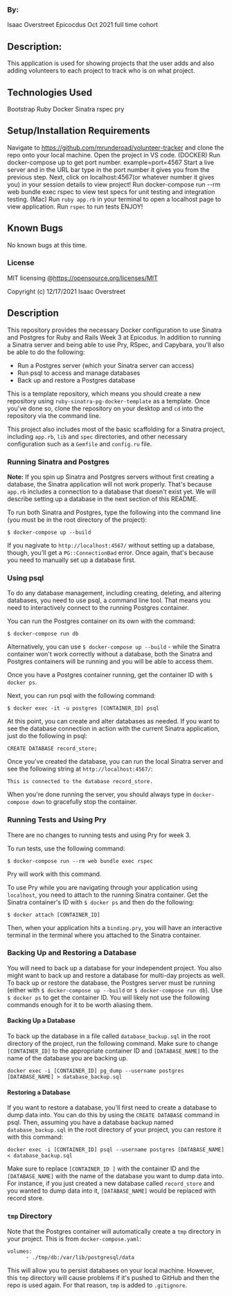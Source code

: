 ### By:
Isaac Overstreet Epicocdus Oct 2021 full time cohort

## Description:
This application is used for showing projects that the user adds and also adding volunteers to each project to track who is on what project.

## Technologies Used
Bootstrap
Ruby
Docker
Sinatra
rspec
pry

## Setup/Installation Requirements
Navigate to https://github.com/mrunderoad/volunteer-tracker and clone the repo onto your local machine.
Open the project in VS code.
(DOCKER)
Run docker-compose up to get port number. example=port=4567
Start a live server and in the URL bar type in the port number it gives you from the previous step.
Next, click on localhost:4567(or whatever number it gives you) in your session details to view project!
Run docker-compose run --rm web bundle exec rspec to view test specs for unit testing and integration testing.
(Mac)
Run `ruby app.rb` in your terminal to open a localhost page to view application.
Run `rspec` to run tests
ENJOY!

## Known Bugs
No known bugs at this time.

### License
MIT licensing @https://opensource.org/licenses/MIT

Copyright (c) 12/17/2021 Isaac Overstreet











## Description

This repository provides the necessary Docker configuration to use Sinatra and Postgres for Ruby and Rails Week 3 at Epicodus. In addition to running a Sinatra server and being able to use Pry, RSpec, and Capybara, you'll also be able to do the following:

* Run a Postgres server (which your Sinatra server can access)
* Run psql to access and manage databases
* Back up and restore a Postgres database

This is a template repository, which means you should create a new repository using `ruby-sinatra-pg-docker-template` as a template. Once you've done so, clone the repository on your desktop and `cd` into the repository via the command line.

This project also includes most of the basic scaffolding for a Sinatra project, including `app.rb`, `lib` and `spec` directories, and other necessary configuration such as a `Gemfile` and `config.ru` file.

### Running Sinatra and Postgres

**Note:** If you spin up Sinatra and Postgres servers without first creating a database, the Sinatra application will not work properly. That's because `app.rb` includes a connection to a database that doesn't exist yet. We will describe setting up a database in the next section of this README.

To run both Sinatra and Postgres, type the following into the command line (you must be in the root directory of the project):

```
$ docker-compose up --build
```

If you nagivate to `http://localhost:4567/` without setting up a database, though, you'll get a `PG::ConnectionBad` error. Once again, that's because you need to manually set up a database first.

### Using psql

To do any database management, including creating, deleting, and altering databases, you need to use psql, a command line tool. That means you need to interactively connect to the running Postgres container.

You can run the Postgres container on its own with the command:

```
$ docker-compose run db
```

Alternatively, you can use `$ docker-compose up --build` - while the Sinatra container won't work correctly without a database, both the Sinatra and Postgres containers will be running and you will be able to access them.

Once you have a Postgres container running, get the container ID with `$ docker ps`.

Next, you can run psql with the following command:

```
$ docker exec -it -u postgres [CONTAINER_ID] psql
```

At this point, you can create and alter databases as needed. If you want to see the database connection in action with the current Sinatra application, just do the following in psql:

```
CREATE DATABASE record_store;
```

Once you've created the database, you can run the local Sinatra server and see the following string at `http://localhost:4567/`:

```
This is connected to the database record_store.
```

When you're done running the server, you should always type in `docker-compose down` to gracefully stop the container.

### Running Tests and Using Pry

There are no changes to running tests and using Pry for week 3.

To run tests, use the following command:

```
$ docker-compose run --rm web bundle exec rspec
```

Pry will work with this command.

To use Pry while you are navigating through your application using `localhost`, you need to attach to the running Sinatra container. Get the Sinatra container's ID with `$ docker ps` and then do the following:

```
$ docker attach [CONTAINER_ID]
```

Then, when your application hits a `binding.pry`, you will have an interactive terminal in the terminal where you attached to the Sinatra container.

### Backing Up and Restoring a Database

You will need to back up a database for your independent project. You also might want to back up and restore a database for multi-day projects as well. To back up or restore the database, the Postgres server must be running (either with `$ docker-compose up --build` or `$ docker-compose run db`). Use `$ docker ps` to get the container ID. You will likely not use the following commands enough for it to be worth aliasing them.

#### Backing Up a Database

To back up the database in a file called `database_backup.sql` in the root directory of the project, run the following command. Make sure to change `[CONTAINER_ID]` to the appropriate container ID and `[DATABASE_NAME]` to the name of the database you are backing up.

```
docker exec -i [CONTAINER_ID] pg_dump --username postgres [DATABASE_NAME] > database_backup.sql
```

#### Restoring a Database

If you want to restore a database, you'll first need to create a database to dump data into. You can do this by using the `CREATE DATABASE` command in psql. Then, assuming you have a database backup named `database_backup.sql` in the root directory of your project, you can restore it with this command:

```
docker exec -i [CONTAINER_ID] psql --username postgres [DATABASE_NAME] < database_backup.sql
```

Make sure to replace `[CONTAINER_ID ]` with the container ID and the `[DATABASE_NAME]` with the name of the database you want to dump data into. For instance, if you just created a new database called `record_store` and you wanted to dump data into it, `[DATABASE_NAME]` would be replaced with record store.

### `tmp` Directory

Note that the Postgres container will automatically create a `tmp` directory in your project. This is from `docker-compose.yaml`:

```
volumes:
      - ./tmp/db:/var/lib/postgresql/data
```

This will allow you to persist databases on your local machine. However, this `tmp` directory will cause problems if it's pushed to GitHub and then the repo is used again. For that reason, `tmp` is added to `.gitignore`.